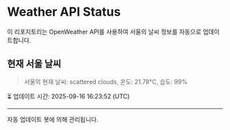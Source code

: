 
# Weather API Status

이 리포지토리는 OpenWeather API를 사용하여 서울의 날씨 정보를 자동으로 업데이트합니다.

## 현재 서울 날씨
> 서울의 현재 날씨: scattered clouds, 온도: 21.78°C, 습도: 99%

⏳ 업데이트 시간: 2025-09-16 16:23:52 (UTC)

---
자동 업데이트 봇에 의해 관리됩니다.
